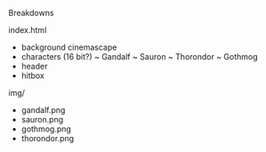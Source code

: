 Breakdowns

index.html
- background cinemascape
- characters (16 bit?)
    ~ Gandalf
    ~ Sauron
    ~ Thorondor
    ~ Gothmog
- header
- hitbox


img/
- gandalf.png
- sauron.png
- gothmog.png
- thorondor.png

